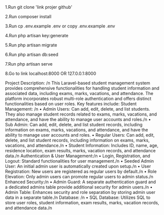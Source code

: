 
1.Run git clone 'link projer github'

2.Run composer install

3.Run cp .env.example .env or copy .env.example .env

4.Run php artisan key:generate

5.Run php artisan migrate

6.Run php artisan db:seed

7.Run php artisan serve

8.Go to link localhost:8000 OR 127.0.0.1:8000



Project Description: /n
This Laravel-based student management system provides comprehensive functionalities for handling student information and associated data, including exams, marks, vacations, and attendance. The platform incorporates robust multi-role authentication and offers distinct functionalities based on user roles. Key features include:
Student Management: /n
•	Admin Users: Can add, edit, delete, and list students. They also manage student records related to exams, marks, vacations, and attendance, and have the ability to manage user accounts and roles./n
•	Sub Admin: Can add, edit, delete, and list student records, including information on exams, marks, vacations, and attendance, and have the ability to manage user accounts and roles.
•	Regular Users: Can add, edit, delete, and list student records, including information on exams, marks, vacations, and attendance./n
•	Student Information: Includes ID, name, age, residence location, exam results, marks, vacation records, and attendance data./n
Authentication & User Management:/n
•	Login, Registration, and Logout: Standard functionalities for user management./n
•	Seeded Admin User: An initial admin user is automatically created upon setup./n
•	User Registration: New users are registered as regular users by default./n
•	Role Elevation: Only admin users can promote regular users to admin status./n
Enhanced Security:/n
•	Admin Guard: A separate authentication guard and a dedicated admins table provide additional security for admin users./n
•	Admin Table: Enhances security and role separation by storing admin user data in a separate table./n
Database: /n
•	SQL Database: Utilizes SQL to store user roles, student information, exam results, marks, vacation records, and attendance data./n
